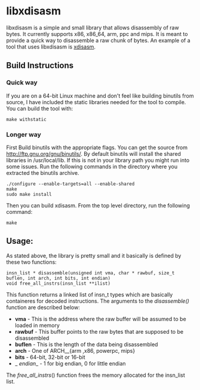 libxdisasm
==========

libxdisasm is a simple and small library that allows disassembly of raw bytes. It currently supports x86, x86_64, arm, ppc and mips. It is meant to provide a quick way to disassemble a raw chunk of bytes. An example of a tool that uses libxdisasm is [xdisasm](http://github.com/acama/xdisasm).

Build Instructions
------------------
### Quick way
If you are on a 64-bit Linux machine and don't feel like building binutils from source, I have included the static libraries needed for the tool to compile. You can build the tool with:
```
make withstatic
```
### Longer way
First Build binutils with the appropriate flags. You can get the source from http://ftp.gnu.org/gnu/binutils/. By default binutils will install the shared libraries in /usr/local/lib. If this is not in your library path you might run into some issues. Run the following commands in the directory where you extracted the binutils archive.
```
./configure --enable-targets=all --enable-shared
make
sudo make install
```
Then you can build xdisasm. From the top level directory, run the following command:
```
make
```

Usage:
------
As stated above, the library is pretty small and it basically is defined by these two functions:
```
insn_list * disassemble(unsigned int vma, char * rawbuf, size_t buflen, int arch, int bits, int endian)
void free_all_instrs(insn_list **ilist)
```
This function returns a linked list of insn_t types which are basically containeres for decoded instructions. The arguments to the _disassemble()_ function are described below:
* __vma__ - This is the address where the raw buffer will be assumed to be loaded in memory
* __rawbuf__ - This buffer points to the raw bytes that are supposed to be disassembled
* __buflen__ - This is the length of the data being disassembled
* __arch__ - One of ARCH__{arm ,x86, powerpc, mips}
* __bits__ - 64-bit, 32-bit or 16-bit
* _ _endian__ - 1 for big endian, 0 for little endian

The _free_all_instrs_() function frees the memory allocated for the insn_list list.
